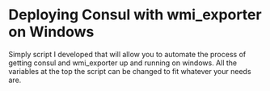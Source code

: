 # Deploying Consul with wmi_exporter on Windows
Simply script I developed that will allow you to automate the process of getting consul and wmi_exporter up and running on windows.  All the variables at the top the script can be changed to fit whatever your needs are.
